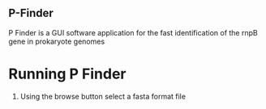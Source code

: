 ## P-Finder
P Finder is a GUI software application for the fast identification of the rnpB gene in prokaryote genomes

# Running P Finder
   1) Using the browse button select a fasta format file 
